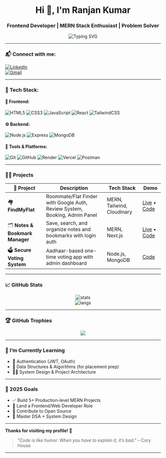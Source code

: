 <h1 align="center">Hi 👋, I'm Ranjan Kumar</h1>
<h3 align="center">Frontend Developer | MERN Stack Enthusiast | Problem Solver</h3>

<p align="center">
  <img src="https://readme-typing-svg.herokuapp.com?font=Fira+Code&duration=3000&pause=1000&center=true&vCenter=true&width=435&lines=Building+Full-stack+Web+Apps;Passionate+Frontend+Engineer;Lifelong+Learner+%F0%9F%93%9A" alt="Typing SVG" />
</p>

---

### 📬 Connect with me:

[![LinkedIn](https://img.shields.io/badge/-Linkedin-blue?style=flat-square&logo=Linkedin&logoColor=white)](https://www.linkedin.com/in/ranjan-mern-dev/)  
[![Gmail](https://img.shields.io/badge/-Email-red?style=flat-square&logo=Gmail&logoColor=white)](mailto:ranjankr8818@gmail.com)

---

### 💼 Tech Stack:

#### 🚀 Frontend:
![HTML5](https://img.shields.io/badge/-HTML5-E34F26?logo=html5&logoColor=fff&style=flat-square)
![CSS3](https://img.shields.io/badge/-CSS3-1572B6?logo=css3&logoColor=fff&style=flat-square)
![JavaScript](https://img.shields.io/badge/-JavaScript-F7DF1E?logo=javascript&logoColor=000&style=flat-square)
![React](https://img.shields.io/badge/-React-61DAFB?logo=react&logoColor=000&style=flat-square)
![TailwindCSS](https://img.shields.io/badge/-TailwindCSS-06B6D4?logo=tailwind-css&logoColor=fff&style=flat-square)

#### ⚙️ Backend:
![Node.js](https://img.shields.io/badge/-Node.js-339933?logo=node.js&logoColor=fff&style=flat-square)
![Express](https://img.shields.io/badge/-Express-000000?logo=express&logoColor=fff&style=flat-square)
![MongoDB](https://img.shields.io/badge/-MongoDB-47A248?logo=mongodb&logoColor=fff&style=flat-square)

#### 🧰 Tools & Platforms:
![Git](https://img.shields.io/badge/-Git-F05032?logo=git&logoColor=fff&style=flat-square)
![GitHub](https://img.shields.io/badge/-GitHub-181717?logo=github&logoColor=fff&style=flat-square)
![Render](https://img.shields.io/badge/-Render-46E3B7?logo=render&logoColor=000&style=flat-square)
![Vercel](https://img.shields.io/badge/-Vercel-000?logo=vercel&logoColor=fff&style=flat-square)
![Postman](https://img.shields.io/badge/-Postman-FF6C37?logo=postman&logoColor=fff&style=flat-square)

---

### 🧑‍💻 Projects

| 🚀 Project | Description | Tech Stack | Demo |
|-----------|-------------|------------|------|
| 🏘️ **FindMyFlat** | Roommate/Flat Finder with Google Auth, Review System, Booking, Admin Panel | MERN, Tailwind, Cloudinary | [Live](#) • [Code](#) |
| 🗂️ **Notes & Bookmark Manager** | Save, search, and organize notes and bookmarks with login auth | MERN, Next.js | [Live](#) • [Code](#) |
| 🗳️ **Secure Voting System** | Aadhaar-based one-time voting app with admin dashboard | Node.js, MongoDB | [Code](#) |

---

### 📈 GitHub Stats

<p align="center">
  <img src="https://github-readme-stats.vercel.app/api?username=ranjan-18&show_icons=true&theme=radical" alt="stats" />
  <br/>
  <img src="https://github-readme-stats.vercel.app/api/top-langs/?username=ranjan-18&layout=compact&theme=radical" alt="langs" />
</p>

---

### 🏆 GitHub Trophies

<p align="center">
  <img src="https://github-profile-trophy.vercel.app/?username=ranjan-18&theme=gruvbox&no-frame=true&margin-w=5" />
</p>

---

### 🌱 I’m Currently Learning

- 🔐 Authentication (JWT, OAuth)
- 🧠 Data Structures & Algorithms (for placement prep)
- 🧑‍💼 System Design & Project Architecture

---

### 🎯 2025 Goals

- ✅ Build 5+ Production-level MERN Projects  
- 💼 Land a Frontend/Web Developer Role  
- 🤝 Contribute to Open Source  
- 🧪 Master DSA + System Design

---

**Thanks for visiting my profile! 🙏**

> _"Code is like humor. When you have to explain it, it’s bad."_ – Cory House

---

